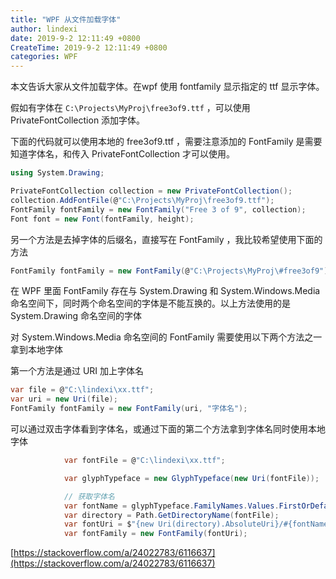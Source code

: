 ```yaml
---
title: "WPF 从文件加载字体"
author: lindexi
date: 2019-9-2 12:11:49 +0800
CreateTime: 2019-9-2 12:11:49 +0800
categories: WPF
---
```


本文告诉大家从文件加载字体。在wpf 使用 fontfamily 显示指定的 ttf 显示字体。

<!--more-->





假如有字体在 `C:\Projects\MyProj\free3of9.ttf` ，可以使用 PrivateFontCollection 添加字体。

下面的代码就可以使用本地的 free3of9.ttf ，需要注意添加的 FontFamily 是需要知道字体名，和传入 PrivateFontCollection 才可以使用。

```csharp
using System.Drawing;

PrivateFontCollection collection = new PrivateFontCollection();
collection.AddFontFile(@"C:\Projects\MyProj\free3of9.ttf");
FontFamily fontFamily = new FontFamily("Free 3 of 9", collection);
Font font = new Font(fontFamily, height);
```

另一个方法是去掉字体的后缀名，直接写在 FontFamily ，我比较希望使用下面的方法

```csharp
FontFamily fontFamily = new FontFamily(@"C:\Projects\MyProj\#free3of9");
```

在 WPF 里面 FontFamily 存在与 System.Drawing 和 System.Windows.Media 命名空间下，同时两个命名空间的字体是不能互换的。以上方法使用的是 System.Drawing 命名空间的字体

对 System.Windows.Media 命名空间的 FontFamily 需要使用以下两个方法之一拿到本地字体

第一个方法是通过 URI 加上字体名

```csharp
var file = @"C:\lindexi\xx.ttf";
var uri = new Uri(file);
FontFamily fontFamily = new FontFamily(uri, "字体名");
```

可以通过双击字体看到字体名，或通过下面的第二个方法拿到字体名同时使用本地字体

```csharp
            var fontFile = @"C:\lindexi\xx.ttf";

            var glyphTypeface = new GlyphTypeface(new Uri(fontFile));

            // 获取字体名
            var fontName = glyphTypeface.FamilyNames.Values.FirstOrDefault();
            var directory = Path.GetDirectoryName(fontFile);
            var fontUri = $"{new Uri(directory).AbsoluteUri}/#{fontName}";
            var fontFamily = new FontFamily(fontUri);
```

[https://stackoverflow.com/a/24022783/6116637](https://stackoverflow.com/a/24022783/6116637)





